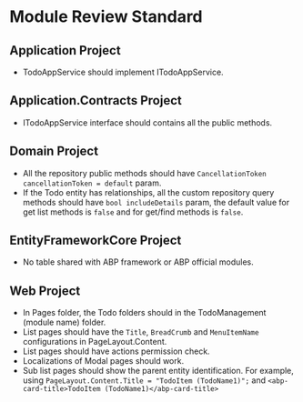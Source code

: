 # Module Review Standard

## Application Project

* TodoAppService should implement ITodoAppService.

## Application.Contracts Project

* ITodoAppService interface should contains all the public methods.

## Domain Project

* All the repository public methods should have `CancellationToken cancellationToken = default` param.
* If the Todo entity has relationships, all the custom repository query methods should have `bool includeDetails` param, the default value for get list methods is `false` and for get/find methods is `false`.

## EntityFrameworkCore Project

* No table shared with ABP framework or ABP official modules.

## Web Project

* In Pages folder, the Todo folders should in the TodoManagement (module name) folder.
* List pages should have the `Title`, `BreadCrumb` and `MenuItemName` configurations in PageLayout.Content.
* List pages should have actions permission check.
* Localizations of Modal pages should work.
* Sub list pages should show the parent entity identification. For example, using `PageLayout.Content.Title = "TodoItem (TodoName1)";` and `<abp-card-title>TodoItem (TodoName1)</abp-card-title>`
```

